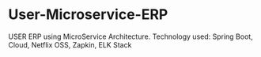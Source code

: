 # User-Microservice-ERP
USER ERP using MicroService Architecture. Technology used: Spring Boot, Cloud, Netflix OSS, Zapkin, ELK Stack
